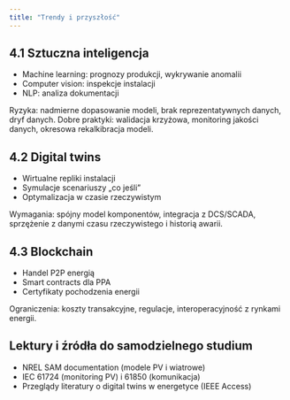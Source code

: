 ```yaml
---
title: "Trendy i przyszłość"
---
```


## 4.1 Sztuczna inteligencja
- Machine learning: prognozy produkcji, wykrywanie anomalii
- Computer vision: inspekcje instalacji
- NLP: analiza dokumentacji

Ryzyka: nadmierne dopasowanie modeli, brak reprezentatywnych danych, dryf danych. Dobre praktyki: walidacja krzyżowa, monitoring jakości danych, okresowa rekalkibracja modeli.

## 4.2 Digital twins
- Wirtualne repliki instalacji
- Symulacje scenariuszy „co jeśli”
- Optymalizacja w czasie rzeczywistym

Wymagania: spójny model komponentów, integracja z DCS/SCADA, sprzężenie z danymi czasu rzeczywistego i historią awarii.

## 4.3 Blockchain
- Handel P2P energią
- Smart contracts dla PPA
- Certyfikaty pochodzenia energii

Ograniczenia: koszty transakcyjne, regulacje, interoperacyjność z rynkami energii.

## Lektury i źródła do samodzielnego studium

- NREL SAM documentation (modele PV i wiatrowe)
- IEC 61724 (monitoring PV) i 61850 (komunikacja)
- Przeglądy literatury o digital twins w energetyce (IEEE Access)


